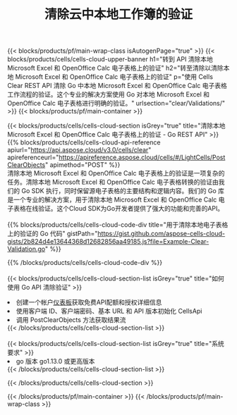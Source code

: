 ﻿---
title: 清除云中本地工作簿的验证
description: 用于在 Microsoft Excel 和 OpenOffice Calc 上进行清除验证的云 API 和 SDK。 Cells云API对本地电子表格进行清晰验证。SDK支持多种开发语言。它们包括 Android、C#、Go、Java、NodeJS、Perl、PHP、Python、Ruby 和 swift。
url: /zh/go/clear/validations/
---
{{< blocks/products/pf/main-wrap-class isAutogenPage="true" >}}
{{< blocks/products/cells/cells-cloud-upper-banner h1="转到 API 清除本地 Microsoft Excel 和 OpenOffice Calc 电子表格上的验证" h2="转至清除以清除本地 Microsoft Excel 和 OpenOffice Calc 电子表格上的验证" p="使用 Cells Clear REST API 清除 Go 中本地 Microsoft Excel 和 OpenOffice Calc 电子表格工作流程的验证。这个专业的解决方案使用 Go 对本地 Microsoft Excel 和 OpenOffice Calc 电子表格进行明确的验证。" urlsection="clear/Validations/" >}}
{{< blocks/products/pf/main-container >}}

{{< blocks/products/cells/cells-cloud-section isGrey="true" title="清除本地 Microsoft Excel 和 OpenOffice Calc 电子表格上的验证 - Go REST API" >}}
{{% blocks/products/cells/cells-cloud-api-reference apiurl="https://api.aspose.cloud/v3.0/cells/clear" apireferenceurl="https://apireference.aspose.cloud/cells/#/LightCells/PostClearObjects" apimethod="POST" %}}
<br/>
清除本地 Microsoft Excel 和 OpenOffice Calc 电子表格上的验证是一项复杂的任务。清除本地 Microsoft Excel 和 OpenOffice Calc 电子表格转换的验证由我们的 Go SDK 执行，同时保留源电子表格的主要结构和逻辑内容。我们的 Go 库是一个专业的解决方案，用于清除本地 Microsoft Excel 和 OpenOffice Calc 电子表格在线验证。这个Cloud SDK为Go开发者提供了强大的功能和完善的API。
<br/>
<br/>
{{% blocks/products/cells/cells-cloud-code-div title="用于清除本地电子表格上的验证的 Go 代码" gistPath="https://gist.github.com/aspose-cells-cloud-gists/2b824d4e13644368d12682856aa49185.js?file=Example-Clear-Validation.go" %}}
  
{{% /blocks/products/cells/cells-cloud-code-div %}}
<br/>
<br/>
{{< blocks/products/cells/cells-cloud-section-list isGrey="true" title="如何使用 Go API 清除验证" >}}
<li>创建一个帐户<a href="https://dashboard.aspose.cloud/">仪表板</a>获取免费API配额和授权详细信息</li>
<li>使用客户端 ID、客户端密码、基本 URL 和 API 版本初始化 CellsApi</li>
<li>调用 PostClearObjects 方法获取结果流</li>
{{< /blocks/products/cells/cells-cloud-section-list >}}
<br/>
<br/>
{{< blocks/products/cells/cells-cloud-section-list isGrey="true" title="系统要求" >}}
<li>go 版本 go1.13.0 或更高版本</li>
{{< /blocks/products/cells/cells-cloud-section-list >}}

{{< /blocks/products/cells/cells-cloud-section >}}

{{< /blocks/products/pf/main-container >}}
{{< /blocks/products/pf/main-wrap-class >}}
